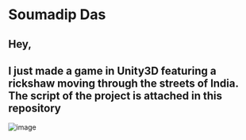 # Soumadip Das
## Hey,
## I just made a game in Unity3D featuring a rickshaw moving through the streets of India. The script of the project is attached in this repository
![image](https://user-images.githubusercontent.com/82037708/118373814-5c3c0c00-b5d6-11eb-985b-905f6b0a50c9.png)

